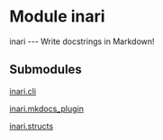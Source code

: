 # Module inari

inari --- Write docstrings in Markdown!

## Submodules

[inari.cli](cli-py)

[inari.mkdocs_plugin](mkdocs_plugin-py)

[inari.structs](structs-py)

